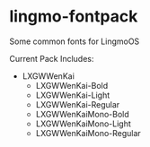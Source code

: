 # lingmo-fontpack
Some common fonts for LingmoOS

Current Pack Includes:
- LXGWWenKai
    - LXGWWenKai-Bold
    - LXGWWenKai-Light
    - LXGWWenKai-Regular
    - LXGWWenKaiMono-Bold
    - LXGWWenKaiMono-Light
    - LXGWWenKaiMono-Regular
